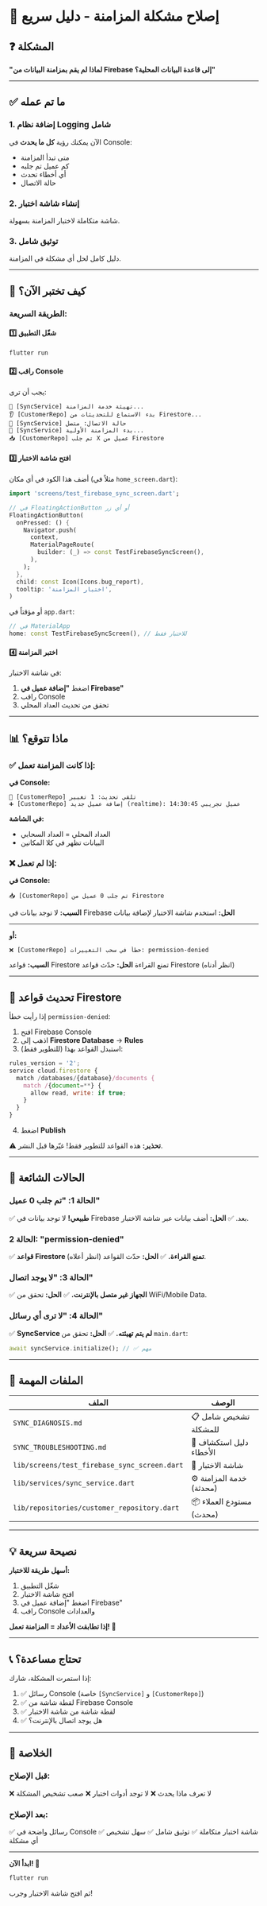 # 🔧 إصلاح مشكلة المزامنة - دليل سريع

## ❓ المشكلة

**"لماذا لم يقم بمزامنة البيانات من Firebase إلى قاعدة البيانات المحلية؟"**

---

## ✅ ما تم عمله

### 1. إضافة نظام Logging شامل

الآن يمكنك رؤية **كل ما يحدث** في Console:

- متى تبدأ المزامنة
- كم عميل تم جلبه
- أي أخطاء تحدث
- حالة الاتصال

### 2. إنشاء شاشة اختبار

شاشة متكاملة لاختبار المزامنة بسهولة.

### 3. توثيق شامل

دليل كامل لحل أي مشكلة في المزامنة.

---

## 🚀 كيف تختبر الآن؟

### **الطريقة السريعة:**

#### 1️⃣ شغّل التطبيق

```bash
flutter run
```

#### 2️⃣ راقب Console

يجب أن ترى:

```
🚀 [SyncService] تهيئة خدمة المزامنة...
👂 [CustomerRepo] بدء الاستماع للتحديثات من Firestore...
📡 [SyncService] حالة الاتصال: متصل
🔄 [SyncService] بدء المزامنة الأولية...
📥 [CustomerRepo] تم جلب X عميل من Firestore
```

#### 3️⃣ افتح شاشة الاختبار

أضف هذا الكود في أي مكان (مثلاً في `home_screen.dart`):

```dart
import 'screens/test_firebase_sync_screen.dart';

// في FloatingActionButton أو أي زر
FloatingActionButton(
  onPressed: () {
    Navigator.push(
      context,
      MaterialPageRoute(
        builder: (_) => const TestFirebaseSyncScreen(),
      ),
    );
  },
  child: const Icon(Icons.bug_report),
  tooltip: 'اختبار المزامنة',
)
```

أو مؤقتاً في `app.dart`:

```dart
// في MaterialApp
home: const TestFirebaseSyncScreen(), // للاختبار فقط
```

#### 4️⃣ اختبر المزامنة

في شاشة الاختبار:

1. اضغط **"إضافة عميل في Firebase"**
2. راقب Console
3. تحقق من تحديث العداد المحلي

---

## 📊 ماذا تتوقع؟

### ✅ **إذا كانت المزامنة تعمل:**

**في Console:**

```
🔔 [CustomerRepo] تلقي تحديث: 1 تغيير
➕ [CustomerRepo] إضافة عميل جديد (realtime): عميل تجريبي 14:30:45
```

**في الشاشة:**

- العداد المحلي = العداد السحابي
- البيانات تظهر في كلا المكانين

### ❌ **إذا لم تعمل:**

**في Console:**

```
📥 [CustomerRepo] تم جلب 0 عميل من Firestore
```

**السبب:** لا توجد بيانات في Firebase
**الحل:** استخدم شاشة الاختبار لإضافة بيانات

---

**أو:**

```
❌ [CustomerRepo] خطأ في سحب التغييرات: permission-denied
```

**السبب:** قواعد Firestore تمنع القراءة
**الحل:** حدّث قواعد Firestore (انظر أدناه)

---

## 🔐 تحديث قواعد Firestore

إذا رأيت خطأ `permission-denied`:

1. افتح Firebase Console
2. اذهب إلى **Firestore Database** → **Rules**
3. استبدل القواعد بهذا (للتطوير فقط):

```javascript
rules_version = '2';
service cloud.firestore {
  match /databases/{database}/documents {
    match /{document=**} {
      allow read, write: if true;
    }
  }
}
```

4. اضغط **Publish**

⚠️ **تحذير:** هذه القواعد للتطوير فقط! غيّرها قبل النشر.

---

## 🎯 الحالات الشائعة

### **الحالة 1: "تم جلب 0 عميل"**

✅ **طبيعي!** لا توجد بيانات في Firebase بعد.
✅ **الحل:** أضف بيانات عبر شاشة الاختبار.

### **الحالة 2: "permission-denied"**

✅ **قواعد Firestore تمنع القراءة.**
✅ **الحل:** حدّث القواعد (انظر أعلاه).

### **الحالة 3: "لا يوجد اتصال"**

✅ **الجهاز غير متصل بالإنترنت.**
✅ **الحل:** تحقق من WiFi/Mobile Data.

### **الحالة 4: "لا ترى أي رسائل"**

✅ **SyncService لم يتم تهيئته.**
✅ **الحل:** تحقق من `main.dart`:

```dart
await syncService.initialize(); // ✅ مهم
```

---

## 📁 الملفات المهمة

| الملف                                        | الوصف                    |
| -------------------------------------------- | ------------------------ |
| `SYNC_DIAGNOSIS.md`                          | 📋 تشخيص شامل للمشكلة    |
| `SYNC_TROUBLESHOOTING.md`                    | 🔧 دليل استكشاف الأخطاء  |
| `lib/screens/test_firebase_sync_screen.dart` | 🧪 شاشة الاختبار         |
| `lib/services/sync_service.dart`             | ⚙️ خدمة المزامنة (محدثة) |
| `lib/repositories/customer_repository.dart`  | 📦 مستودع العملاء (محدث) |

---

## 💡 نصيحة سريعة

**أسهل طريقة للاختبار:**

1. شغّل التطبيق
2. افتح شاشة الاختبار
3. اضغط "إضافة عميل في Firebase"
4. راقب Console والعدادات

**إذا تطابقت الأعداد = المزامنة تعمل! 🎉**

---

## 📞 تحتاج مساعدة؟

إذا استمرت المشكلة، شارك:

1. ✅ رسائل Console (خاصة `[SyncService]` و `[CustomerRepo]`)
2. ✅ لقطة شاشة من Firebase Console
3. ✅ لقطة شاشة من شاشة الاختبار
4. ✅ هل يوجد اتصال بالإنترنت؟

---

## 🎉 الخلاصة

### قبل الإصلاح:

❌ لا تعرف ماذا يحدث
❌ لا توجد أدوات اختبار
❌ صعب تشخيص المشكلة

### بعد الإصلاح:

✅ رسائل واضحة في Console
✅ شاشة اختبار متكاملة
✅ توثيق شامل
✅ سهل تشخيص أي مشكلة

---

**ابدأ الآن! 🚀**

```bash
flutter run
```

ثم افتح شاشة الاختبار وجرب!
